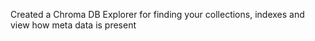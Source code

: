 Created a Chroma DB Explorer for finding your collections, indexes and view how meta data is present
